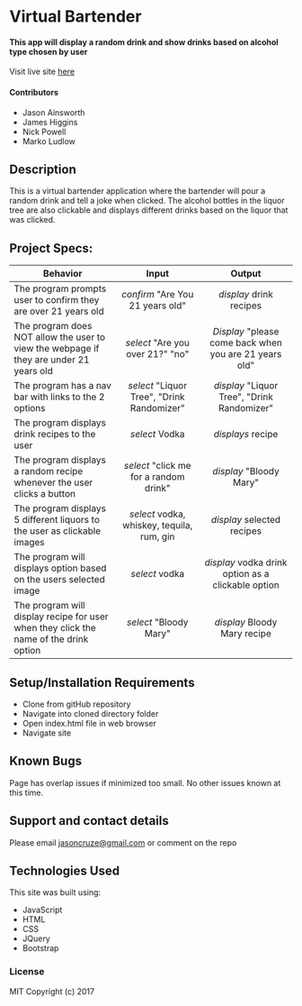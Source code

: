 
# Virtual Bartender

#### This app will display a random drink and show drinks based on alcohol type chosen by user

Visit live site [here](https://jaybones90.github.io/Virtual-Bartender/)

#### Contributors
* Jason Ainsworth
* James Higgins
* Nick Powell
* Marko Ludlow

## Description
This is a virtual bartender application where the bartender will pour a random drink and tell a joke when clicked. The alcohol bottles in the liquor tree are also clickable and displays different drinks based on the liquor that was clicked.

## Project Specs:
| Behavior |  Input   |  Output  |
|----------|:--------:|:--------:|
| The program prompts user to confirm they are over 21 years old| *confirm* "Are You 21 years old" | *display* drink recipes |
| The program does NOT allow the user to view the webpage if they are under 21 years old| *select* "Are you over 21?" "no" | *Display* "please come back when you are 21 years old" |
| The program has a nav bar with links to the 2 options | *select*  "Liquor Tree", "Drink Randomizer" |  *display*  "Liquor Tree", "Drink Randomizer" |
| The program displays drink recipes to the user | *select* Vodka | *displays* recipe |
| The program displays a random recipe whenever the user clicks a button | *select* "click me for a random drink" | *display* "Bloody Mary" |
| The program displays 5 different liquors to the user as clickable images | *select* vodka, whiskey, tequila, rum, gin | *display* selected recipes |
| The program will displays option based on the users selected image | *select* vodka | *display* vodka drink option as a clickable option |
| The program will display recipe for user when they click the name of the drink option  | *select* "Bloody Mary" | *display* Bloody Mary recipe |

## Setup/Installation Requirements

* Clone from gitHub repository
* Navigate into cloned directory folder
* Open index.html file in web browser
* Navigate site

## Known Bugs

Page has overlap issues if minimized too small. No other issues known at this time.

## Support and contact details

Please email jasoncruze@gmail.com or comment on the repo

## Technologies Used

This site was built using:
* JavaScript
* HTML
* CSS
* JQuery
* Bootstrap


### License
MIT
Copyright (c) 2017
